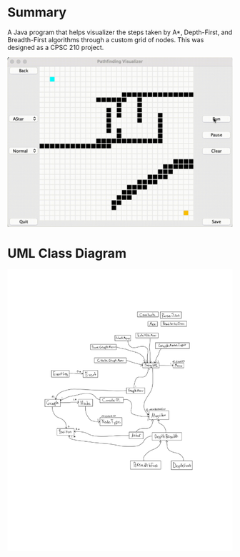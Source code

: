 # Summary

A Java program that helps visualizer the steps taken by A\*, Depth-First, and Breadth-First algorithms through a custom grid of nodes. This was designed as a CPSC 210 project.

![Clip of Pathfinding Program](pathfinding.gif)


# UML Class Diagram

![UML Class Diagram of Program](UML_Design_Diagram.png)
